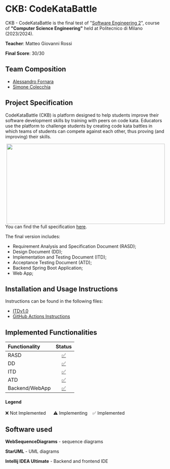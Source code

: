 # CKB: CodeKataBattle
CKB - CodeKataBattle is the final test of "[Software Engineering 2](https://www4.ceda.polimi.it/manifesti/manifesti/controller/ManifestoPublic.do?EVN_DETTAGLIO_RIGA_MANIFESTO=evento&aa=2023&k_cf=225&k_corso_la=481&k_indir=T2A&codDescr=054443&lang=IT&semestre=1&anno_corso=1&idItemOfferta=166006&idRiga=299893)", course of **"Computer Science Engineering"** held at Politecnico di Milano (2023/2024).

**Teacher**: Matteo Giovanni Rossi

**Final Score**: 30/30

## Team Composition
- [Alessandro Fornara](https://github.com/AlessandroFornara)
- [Simone Colecchia](https://github.com/Colsim01)

## Project Specification
CodeKataBattle (CKB) is platform designed to help students improve their software development skills by training with peers on code kata. Educators use the platform to challenge students by creating code kata battles in which teams of students can compete against each other, thus proving (and improving) their skills.

<img src="https://github.com/AlessandroFornara/FornaraColecchia/blob/main/src/frontend/src/assets/logo.png" width=500 height=253 align="right"/>

You can find the full specification [here](https://github.com/AlessandroFornara/FornaraColecchia/blob/main/Specs).

The final version includes:
* Requirement Analysis and Specification Document (RASD);
* Design Document (DD);
* Implementation and Testing Document (ITD);
* Acceptance Testing Document (ATD);
* Backend Spring Boot Application;
* Web App;

## Installation and Usage Instructions
Instructions can be found in the following files: 
* [ITDv1.0](DeliveryFolder%2FITD%2FITDv1.0.pdf) 
* [GitHub Actions Instructions](DeliveryFolder%2FITD%2FGitHub%20Actions%20Instructions.txt)

## Implemented Functionalities
| Functionality  |          Status          |
|:---------------|:------------------------:|
| RASD           |   [✅](/DeliveryFolder)   |
| DD             |   [✅](/DeliveryFolder)   |
| ITD            | [✅](/DeliveryFolder/ITD) |
| ATD            |         [✅](/DeliveryFolder)         |
| Backend/WebApp |        [✅](/src)         

#### Legend
❌ Not Implemented &nbsp;&nbsp;&nbsp;&nbsp; ⚠️ Implementing&nbsp;&nbsp;&nbsp;&nbsp;✅ Implemented

## Software used
**WebSequenceDiagrams** - sequence diagrams

**StarUML** - UML diagrams

**Intellij IDEA Ultimate** - Backend and frontend IDE
